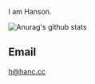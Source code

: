 I am Hanson.

![Anurag's github stats](https://github-readme-stats.vercel.app/api?username=hanson&show_icons=true&title_color=fff&icon_color=79ff97&text_color=9f9f9f&bg_color=151515)

## Email

h@hanc.cc


<!--
**Hanson/hanson** is a ✨ _special_ ✨ repository because its `README.md` (this file) appears on your GitHub profile.

Here are some ideas to get you started:

- 🔭 I’m currently working on ...
- 🌱 I’m currently learning ...
- 👯 I’m looking to collaborate on ...
- 🤔 I’m looking for help with ...
- 💬 Ask me about ...
- 📫 How to reach me: ...
- 😄 Pronouns: ...
- ⚡ Fun fact: ...
-->
